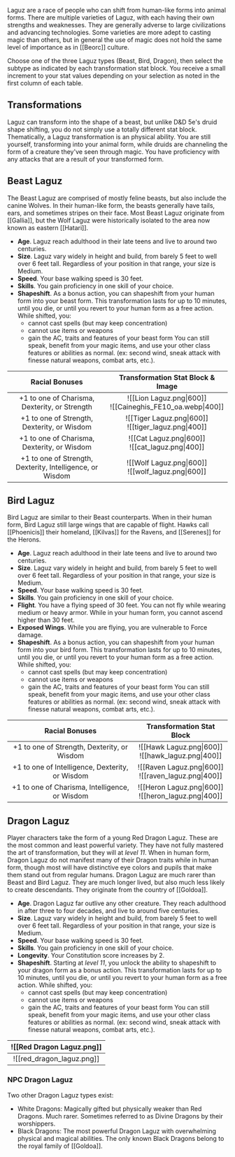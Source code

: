 Laguz are a race of people who can shift from human-like forms into animal forms.
There are multiple varieties of Laguz, with each having their own strengths and weaknesses.
They are generally adverse to large civilizations and advancing technologies.
Some varieties are more adept to casting magic than others, but in general the use of magic does not hold the same level of importance as in [[Beorc]] culture.

Choose one of the three Laguz types (Beast, Bird, Dragon), then select the subtype as indicated by each transformation stat block. 
You receive a small increment to your stat values depending on your selection as noted in the first column of each table.

## Transformations
Laguz can transform into the shape of a beast, but unlike D&D 5e's druid shape shifting, you do not simply use a totally different stat block. 
Thematically, a Laguz transformation is an physical ability. You are still yourself, transforming into your animal form, while druids are channeling the form of a creature they've seen through magic.
You have proficiency with any attacks that are a result of your transformed form.

## Beast Laguz
The Beast Laguz are comprised of mostly feline beasts, but also include the canine Wolves. In their human-like form, the beasts generally have tails, ears, and sometimes stripes on their face. Most Beast Laguz originate from [[Gallia]], but the Wolf Laguz were historically isolated to the area now known as eastern [[Hatari]].
- **Age**. Laguz reach adulthood in their late teens and live to around two centuries.
- **Size**. Laguz vary widely in height and build, from barely 5 feet to well over 6 feet tall. Regardless of your position in that range, your size is Medium.
- **Speed**. Your base walking speed is 30 feet.
- **Skills**. You gain proficiency in one skill of your choice.
- **Shapeshift**. As a bonus action, you can shapeshift from your human form into your beast form. This transformation lasts for up to 10 minutes, until you die, or until you revert to your human form as a free action. While shifted, you:
    - cannot cast spells (but may keep concentration)
    - cannot use items or weapons
    - gain the AC, traits and features of your beast form
    You can still speak, benefit from your magic items, and use your other class features or abilities as normal. (ex: second wind, sneak attack with finesse natural weapons, combat arts, etc.).

|                      Racial Bonuses                       |                           Transformation Stat Block & Image                            |
| :-------------------------------------------------------: | :------------------------------------------------------------------------------------: |
|       +1 to one of Charisma, Dexterity, or Strength       |              ![[Lion Laguz.png\|600]]<br>![[Caineghis_FE10_oa.webp\|400]]              |
|        +1 to one of Strength, Dexterity, or Wisdom        | ![[Tiger Laguz.png\|600]]<br>![[tiger_laguz.png\|400]]<br> |
|        +1 to one of Charisma, Dexterity, or Wisdom        |               ![[Cat Laguz.png\|600]]<br>![[cat_laguz.png\|400]]                |
| +1 to one of Strength, Dexterity, Intelligence, or Wisdom |              ![[Wolf Laguz.png\|600]]<br>![[wolf_laguz.png\|600]]               |

## Bird Laguz
Bird Laguz are similar to their Beast counterparts. When in their human form, Bird Laguz still large wings that are capable of flight. Hawks call [[Phoenicis]] their homeland, [[Kilvas]] for the Ravens, and [[Serenes]] for the Herons.
- **Age**. Laguz reach adulthood in their late teens and live to around two centuries.
- **Size**. Laguz vary widely in height and build, from barely 5 feet to well over 6 feet tall. Regardless of your position in that range, your size is Medium.
- **Speed**. Your base walking speed is 30 feet.
- **Skills**. You gain proficiency in one skill of your choice.
- **Flight**. You have a flying speed of 30 feet.
  You can not fly while wearing medium or heavy armor. While in your human form, you cannot ascend higher than 30 feet.
- **Exposed Wings**. While you are flying, you are vulnerable to Force damage.
- **Shapeshift**. As a bonus action, you can shapeshift from your human form into your bird form. This transformation lasts for up to 10 minutes, until you die, or until you revert to your human form as a free action. While shifted, you:
    - cannot cast spells (but may keep concentration)
    - cannot use items or weapons
    - gain the AC, traits and features of your beast form
    You can still speak, benefit from your magic items, and use your other class features or abilities as normal. (ex: second wind, sneak attack with finesse natural weapons, combat arts, etc.).

|                 Racial Bonuses                  |                         Transformation Stat Block                          |
| :---------------------------------------------: | :------------------------------------------------------------------------: |
|   +1 to one of Strength, Dexterity, or Wisdom   |            ![[Hawk Laguz.png\|600]]<br>![[hawk_laguz.png\|400]]             |
| +1 to one of Intelligence, Dexterity, or Wisdom | ![[Raven Laguz.png\|600]]<br>![[raven_laguz.png\|400]] |
| +1 to one of Charisma, Intelligence, or Wisdom  |        ![[Heron Laguz.png\|600]]<br>![[heron_laguz.png\|400]]        |

## Dragon Laguz
Player characters take the form of a young Red Dragon Laguz. These are the most common and least powerful variety. They have not fully mastered the art of transformation, but they will at *level 11*.
When in human form, Dragon Laguz do not manifest many of their Dragon traits while in human form, though most will have distinctive eye colors and pupils that make them stand out from regular humans.
Dragon Laguz are much rarer than Beast and Bird Laguz. They are much longer lived, but also much less likely to create descendants. They originate from the country of [[Goldoa]].
- **Age**. Dragon Laguz far outlive any other creature. They reach adulthood in after three to four decades, and live to around five centuries.
- **Size**. Laguz vary widely in height and build, from barely 5 feet to well over 6 feet tall. Regardless of your position in that range, your size is Medium.
- **Speed**. Your base walking speed is 30 feet.
- **Skills**. You gain proficiency in one skill of your choice.
- **Longevity**. Your Constitution score increases by 2.
- **Shapeshift**. Starting at *level 11*, you unlock the ability to shapeshift to your dragon form as a bonus action. This transformation lasts for up to 10 minutes, until you die, or until you revert to your human form as a free action. While shifted, you:
    - cannot cast spells (but may keep concentration)
    - cannot use items or weapons
    - gain the AC, traits and features of your beast form
    You can still speak, benefit from your magic items, and use your other class features or abilities as normal. (ex: second wind, sneak attack with finesse natural weapons, combat arts, etc.).

| ![[Red Dragon Laguz.png]] |
| :-----------------------: |
|  ![[red_dragon_laguz.png]]  |

### NPC Dragon Laguz
Two other Dragon Laguz types exist:
 - White Dragons: Magically gifted but physically weaker than Red Dragons. Much rarer. Sometimes referred to as Divine Dragons by their worshippers.
 - Black Dragons: The most powerful Dragon Laguz with overwhelming physical and magical abilities. The only known Black Dragons belong to the royal family of [[Goldoa]].